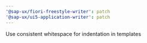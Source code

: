 ```yaml
---
'@sap-ux/fiori-freestyle-writer': patch
'@sap-ux/ui5-application-writer': patch
---
```


Use consistent whitespace for indentation in templates
